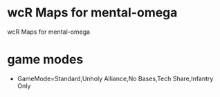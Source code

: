 # wcR Maps for mental-omega
wcR Maps for mental-omega

# game modes
- GameMode=Standard,Unholy Alliance,No Bases,Tech Share,Infantry Only